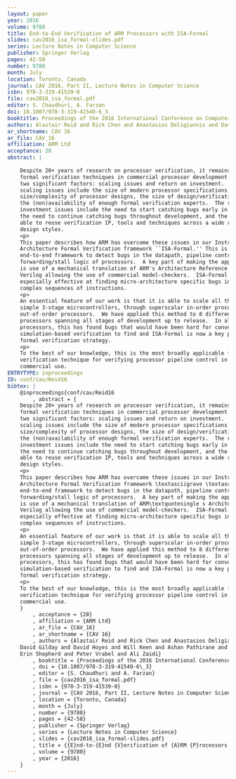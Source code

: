 ```yaml
---
layout: paper
year: 2016
volume: 9780
title: End-to-End Verification of ARM Processors with ISA-Formal
slides: cav2016_isa_formal-slides.pdf
series: Lecture Notes in Computer Science
publisher: Springer Verlag
pages: 42-58
number: 9780
month: July
location: Toronto, Canada
journal: CAV 2016, Part II, Lecture Notes in Computer Science
isbn: 978-3-319-41539-0
file: cav2016_isa_formal.pdf
editor: S. Chaudhuri, A. Farzan
doi: 10.1007/978-3-319-41540-6_3
booktitle: Proceedings of the 2016 International Conference on Computer Aided Verification (CAV'16)
authors: Alastair Reid and Rick Chen and Anastasios Deligiannis and David Gilday and David Hoyes and Will Keen and Ashan Pathirane and Erin Shepherd and Peter Vrabel and Ali Zaidi
ar_shortname: CAV 16
ar_file: CAV_16
affiliation: ARM Ltd
acceptance: 28
abstract: |
    
    Despite 20+ years of research on processor verification, it remains hard to use
    formal verification techniques in commercial processor development.  There are
    two significant factors: scaling issues and return on investment.  The
    scaling issues include the size of modern processor specifications, the
    size/complexity of processor designs, the size of design/verification teams and
    the (non)availability of enough formal verification experts.  The return on
    investment issues include the need to start catching bugs early in development,
    the need to continue catching bugs throughout development, and the need to be
    able to reuse verification IP, tools and techniques across a wide range of
    design styles.
    <p>
    This paper describes how ARM has overcome these issues in our Instruction Set
    Architecture Formal Verification framework ``ISA-Formal.'' This is an
    end-to-end framework to detect bugs in the datapath, pipeline control and
    forwarding/stall logic of processors.  A key part of making the approach scale
    is use of a mechanical translation of ARM's Architecture Reference Manuals to
    Verilog allowing the use of commercial model-checkers.  ISA-Formal has proven
    especially effective at finding micro-architecture specific bugs involving
    complex sequences of instructions.
    <p>
    An essential feature of our work is that it is able to scale all the way from
    simple 3-stage microcontrollers, through superscalar in-order processors up to
    out-of-order processors.  We have applied this method to 8 different ARM
    processors spanning all stages of development up to release.  In all
    processors, this has found bugs that would have been hard for conventional
    simulation-based verification to find and ISA-Formal is now a key part of ARM's
    formal verification strategy.
    <p>
    To the best of our knowledge, this is the most broadly applicable formal
    verification technique for verifying processor pipeline control in mainstream
    commercial use.
ENTRYTYPE: inproceedings
ID: conf/cav/Reid16
bibtex: |
    @inproceedings{conf/cav/Reid16
        , abstract = {
    Despite 20+ years of research on processor verification, it remains hard to use
    formal verification techniques in commercial processor development.  There are
    two significant factors: scaling issues and return on investment.  The
    scaling issues include the size of modern processor specifications, the
    size/complexity of processor designs, the size of design/verification teams and
    the (non)availability of enough formal verification experts.  The return on
    investment issues include the need to start catching bugs early in development,
    the need to continue catching bugs throughout development, and the need to be
    able to reuse verification IP, tools and techniques across a wide range of
    design styles.
    <p>
    This paper describes how ARM has overcome these issues in our Instruction Set
    Architecture Formal Verification framework \textasciigrave \textasciigrave ISA-Formal.\textquotesingle \textquotesingle  This is an
    end-to-end framework to detect bugs in the datapath, pipeline control and
    forwarding/stall logic of processors.  A key part of making the approach scale
    is use of a mechanical translation of ARM\textquotesingle s Architecture Reference Manuals to
    Verilog allowing the use of commercial model-checkers.  ISA-Formal has proven
    especially effective at finding micro-architecture specific bugs involving
    complex sequences of instructions.
    <p>
    An essential feature of our work is that it is able to scale all the way from
    simple 3-stage microcontrollers, through superscalar in-order processors up to
    out-of-order processors.  We have applied this method to 8 different ARM
    processors spanning all stages of development up to release.  In all
    processors, this has found bugs that would have been hard for conventional
    simulation-based verification to find and ISA-Formal is now a key part of ARM\textquotesingle s
    formal verification strategy.
    <p>
    To the best of our knowledge, this is the most broadly applicable formal
    verification technique for verifying processor pipeline control in mainstream
    commercial use.
    }
        , acceptance = {28}
        , affiliation = {ARM Ltd}
        , ar_file = {CAV_16}
        , ar_shortname = {CAV 16}
        , authors = {Alastair Reid and Rick Chen and Anastasios Deligiannis and
    David Gilday and David Hoyes and Will Keen and Ashan Pathirane and
    Erin Shepherd and Peter Vrabel and Ali Zaidi}
        , booktitle = {Proceedings of the 2016 International Conference on Computer Aided Verification (CAV\textquotesingle 16)}
        , doi = {10.1007/978-3-319-41540-6\_3}
        , editor = {S. Chaudhuri and A. Farzan}
        , file = {cav2016_isa_formal.pdf}
        , isbn = {978-3-319-41539-0}
        , journal = {CAV 2016, Part II, Lecture Notes in Computer Science}
        , location = {Toronto, Canada}
        , month = {July}
        , number = {9780}
        , pages = {42-58}
        , publisher = {Springer Verlag}
        , series = {Lecture Notes in Computer Science}
        , slides = {cav2016_isa_formal-slides.pdf}
        , title = {{E}nd-to-{E}nd {V}erification of {A}RM {P}rocessors with {I}SA-{F}ormal}
        , volume = {9780}
        , year = {2016}
    }
---
```

